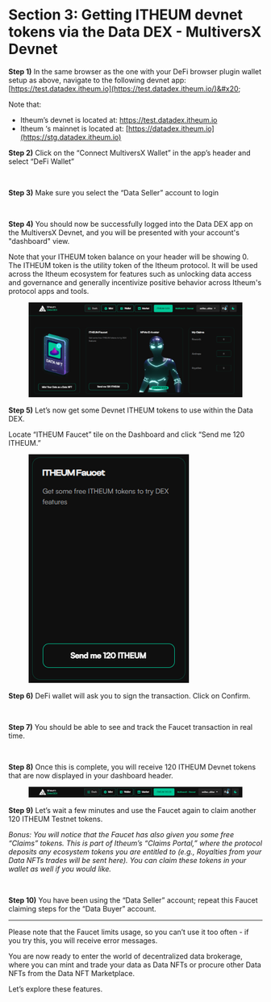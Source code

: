 # Section 3: Getting ITHEUM devnet tokens via the Data DEX - MultiversX Devnet

**Step 1)** In the same browser as the one with your DeFi browser plugin wallet setup as above, navigate to the following devnet app: [https://test.datadex.itheum.io](https://test.datadex.itheum.io/)&#x20;

Note that:

* Itheum’s devnet is located at: [https://test.datadex.itheum.io ](https://test.datadex.itheum.io/)
* Itheum ‘s mainnet is located at: [https://datadex.itheum.io](https://stg.datadex.itheum.io)



**Step 2)** Click on the “Connect MultiversX Wallet” in the app’s header and select “DeFi Wallet”

<figure><img src="https://lh5.googleusercontent.com/95N6-4_O2JidbjknSisog5ltE1nEq_ohOIJV39npQR8RbzQXiMmvuCFkVqjspi5cv5CGcymj4ZMKIqqiWu0bDlqY5NCasZGjWfWu4JiCO_wqST_rgCFhcPHcSD8oNHC4JMSDDzLDhqjp_IMjL_HWiM4" alt=""><figcaption></figcaption></figure>

**Step 3)** Make sure you select the “Data Seller” account to login

<figure><img src="https://lh5.googleusercontent.com/X0NUW7kfoDYLmd21EKtOmaRTDQhp-kSaAkHrNRAgToHnBIWIVA3vcrspMNlNK4yOn9SXRE1P05tMXI4bbiWkfRVqMls1Hu05YFVkrc4W7g5ztYS44SafFNoW8ceb4zPUn8GsCMyrbiYzVyNhcCVJaeo" alt=""><figcaption></figcaption></figure>

**Step 4)** You should now be successfully logged into the Data DEX app on the MultiversX Devnet, and you will be presented with your account's "dashboard" view.&#x20;

Note that your ITHEUM token balance on your header will be showing 0. The ITHEUM token is the utility token of the Itheum protocol. It will be used across the Itheum ecosystem for features such as unlocking data access and governance and generally incentivize positive behavior across Itheum's protocol apps and tools.

<figure><img src="../../../../../.gitbook/assets/image (2) (2).png" alt=""><figcaption></figcaption></figure>

**Step 5)** Let’s now get some Devnet ITHEUM tokens to use within the Data DEX.&#x20;

Locate “ITHEUM Faucet” tile on the Dashboard and click “Send me 120 ITHEUM.”

<figure><img src="../../../../../.gitbook/assets/image (1) (2).png" alt=""><figcaption></figcaption></figure>

**Step 6)** DeFi wallet will ask you to sign the transaction. Click on Confirm.

<figure><img src="https://lh3.googleusercontent.com/rFBgoPdEywDZ1TgbdHMkAETscV7JqDKMFLg5We2jeBHKO3QJB9aHH-ch3e2PNv-ZNGZ_a2wO2AvfK-eiTY4r5Vwm_uAFDLJbyAAe4qsFYhT7VMi4JNCYDMK5Ytai3vSYYJVh5054VuSnz26xn8fMrEo" alt=""><figcaption></figcaption></figure>

**Step 7)** You should be able to see and track the Faucet transaction in real time.

<figure><img src="https://lh5.googleusercontent.com/o4-mTr9DerKx5BUMISEIrAm44qRnaLe0_lZ3Cpvewj5d2SJsn9rqXiaMav321_2nUJjB6pK_-ZYepYWRHhtl9upryQM0F5MRXg0BPqeOW7y6c5y5Isb0BiV1vdU8mxf4PWHTnxhXR478tWr4wlNtXMk" alt="" width="375"><figcaption></figcaption></figure>

**Step 8)** Once this is complete, you will receive 120 ITHEUM Devnet tokens that are now displayed in your dashboard header.

<figure><img src="../../../../../.gitbook/assets/image (2) (2) (1).png" alt=""><figcaption></figcaption></figure>

**Step 9)** Let’s wait a few minutes and use the Faucet again to claim another 120 ITHEUM Testnet tokens.&#x20;

_Bonus: You will notice that the Faucet has also given you some free “Claims” tokens. This is part of Itheum’s “Claims Portal,” where the protocol deposits any ecosystem tokens you are entitled to (e.g., Royalties from your Data NFTs trades will be sent here). You can claim these tokens in your wallet as well if you would like._

<figure><img src="https://lh4.googleusercontent.com/CpoBK3dK1QUm48JI_XoM4rnfy4Zx8a5-68kjzmF9_WWRj1be9Z_iVrGqzSR7cZ0L2i3k5KRB48whJs__FsTOQyNYw3z03RkzEEiVNz-4XarFLt4Y0R0nIKDfjPqTMNvE3l9ehHcW_FdlvI7gL0bmctU" alt="" width="375"><figcaption></figcaption></figure>

**Step 10)** You have been using the “Data Seller” account; repeat this Faucet claiming steps for the “Data Buyer” account.

***

Please note that the Faucet limits usage, so you can’t use it too often - if you try this, you will receive error messages.&#x20;

You are now ready to enter the world of decentralized data brokerage, where you can mint and trade your data as Data NFTs or procure other Data NFTs from the Data NFT Marketplace.

Let’s explore these features.
